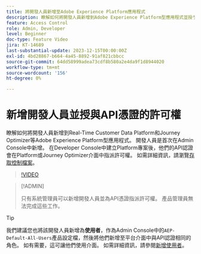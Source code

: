 ```yaml
---
title: 將開發人員新增至Adobe Experience Platform應用程式
description: 瞭解如何將開發人員新增到Adobe Experience Platform型應用程式並授予API憑證的許可權
feature: Access Control
role: Admin, Developer
level: Beginner
doc-type: Feature Video
jira: KT-14689
last-substantial-update: 2023-12-15T00:00:00Z
exl-id: 4bd28867-b664-4a45-8892-91af821cbbcc
source-git-commit: 64dd58999adea73cdf8b580a2e4da9f1d8944020
workflow-type: tm+mt
source-wordcount: '156'
ht-degree: 0%

---
```


# 新增開發人員並授與API憑證的許可權

瞭解如何將開發人員新增到Real-Time Customer Data Platform和Journey Optimizer等Adobe Experience Platform型應用程式。 開發人員是首次在Admin Console中新增。 在Developer Console中建立Platform專案後，他們的API認證會在Platform或Journey Optimizer介面中指派許可權。 如需詳細資訊，請瀏覽[存取控制檔案](https://experienceleague.adobe.com/docs/experience-platform/access-control/home.html?lang=zh-Hant)。

>[!VIDEO](https://video.tv.adobe.com/v/3446409?learn=on&enablevpops&captions=chi_hant)

>[!ADMIN]
>
>只有系統管理員可以新增開發人員並為API憑證指派許可權。 產品管理員無法完成這些工作。

>[!TIP]
>
>我們建議您也將該開發人員新增為&#x200B;**使用者**，作為Admin Console中的`AEP-Default-All-Users`產品設定檔，然後將他們新增至平台介面中與API認證相同的角色。 如有需要，這可讓他們使用介面。 如需詳細資訊，請參閱[新增使用者](add-users.md)。
